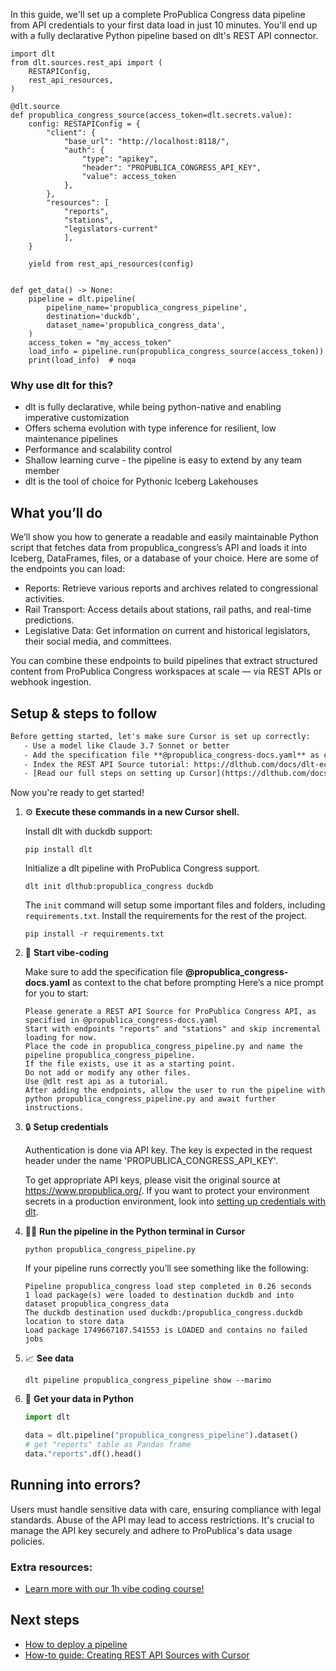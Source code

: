 In this guide, we'll set up a complete ProPublica Congress data pipeline from API credentials to your first data load in just 10 minutes. You'll end up with a fully declarative Python pipeline based on dlt's REST API connector.

```python-outcome
import dlt
from dlt.sources.rest_api import (
    RESTAPIConfig,
    rest_api_resources,
)

@dlt.source
def propublica_congress_source(access_token=dlt.secrets.value):
    config: RESTAPIConfig = {
        "client": {
            "base_url": "http://localhost:8118/",
            "auth": {
                "type": "apikey",
                "header": "PROPUBLICA_CONGRESS_API_KEY",
                "value": access_token
            },
        },
        "resources": [
            "reports",
            "stations",
            "legislators-current"
            ],
    }

    yield from rest_api_resources(config)


def get_data() -> None:
    pipeline = dlt.pipeline(
        pipeline_name='propublica_congress_pipeline',
        destination='duckdb',
        dataset_name='propublica_congress_data', 
    )
    access_token = "my_access_token"
    load_info = pipeline.run(propublica_congress_source(access_token))
    print(load_info)  # noqa
```

### Why use dlt for this?

- dlt is fully declarative, while being python-native and enabling imperative customization
- Offers schema evolution with type inference for resilient, low maintenance pipelines
- Performance and scalability control
- Shallow learning curve - the pipeline is easy to extend by any team member
- dlt is the tool of choice for Pythonic Iceberg Lakehouses

## What you’ll do

We’ll show you how to generate a readable and easily maintainable Python script that fetches data from propublica_congress’s API and loads it into Iceberg, DataFrames, files, or a database of your choice. Here are some of the endpoints you can load:

- Reports: Retrieve various reports and archives related to congressional activities.
- Rail Transport: Access details about stations, rail paths, and real-time predictions.
- Legislative Data: Get information on current and historical legislators, their social media, and committees.

You can combine these endpoints to build pipelines that extract structured content from ProPublica Congress workspaces at scale — via REST APIs or webhook ingestion.

## Setup & steps to follow

```default
Before getting started, let's make sure Cursor is set up correctly:
   - Use a model like Claude 3.7 Sonnet or better
   - Add the specification file **@propublica_congress-docs.yaml** as context
   - Index the REST API Source tutorial: https://dlthub.com/docs/dlt-ecosystem/verified-sources/rest_api/ and add it to context as **@dlt rest api**
   - [Read our full steps on setting up Cursor](https://dlthub.com/docs/dlt-ecosystem/llm-tooling/cursor-restapi#23-configuring-cursor-with-documentation)
```

Now you're ready to get started! 

1. ⚙️ **Execute these commands in a new Cursor shell.**
    
    Install dlt with duckdb support:
    ```shell
    pip install dlt
    ```

    Initialize a dlt pipeline with ProPublica Congress support.
    ```shell
    dlt init dlthub:propublica_congress duckdb
    ```

    The `init` command will setup some important files and folders, including `requirements.txt`. Install the requirements for the rest of the project.
    ```shell
    pip install -r requirements.txt
    ```
    
2. 🤠 **Start vibe-coding**
    
    Make sure to add the specification file **@propublica_congress-docs.yaml** as context to the chat before prompting
    Here’s a nice prompt for you to start: 
    
    ```prompt
    Please generate a REST API Source for ProPublica Congress API, as specified in @propublica_congress-docs.yaml 
    Start with endpoints "reports" and "stations" and skip incremental loading for now. 
    Place the code in propublica_congress_pipeline.py and name the pipeline propublica_congress_pipeline. 
    If the file exists, use it as a starting point. 
    Do not add or modify any other files. 
    Use @dlt rest api as a tutorial. 
    After adding the endpoints, allow the user to run the pipeline with python propublica_congress_pipeline.py and await further instructions.
    ```

    
3. 🔒 **Setup credentials** 
    
    Authentication is done via API key. The key is expected in the request header under the name 'PROPUBLICA_CONGRESS_API_KEY'.
    
    To get appropriate API keys, please visit the original source at https://www.propublica.org/.
    If you want to protect your environment secrets in a production environment, look into [setting up credentials with dlt](https://dlthub.com/docs/walkthroughs/add_credentials).
    
4. 🏃‍♀️ **Run the pipeline in the Python terminal in Cursor**
    
    ```shell
    python propublica_congress_pipeline.py
    ```
    
    If your pipeline runs correctly you’ll see something like the following:
    
    ```shell
    Pipeline propublica_congress load step completed in 0.26 seconds
    1 load package(s) were loaded to destination duckdb and into dataset propublica_congress_data
    The duckdb destination used duckdb:/propublica_congress.duckdb location to store data
    Load package 1749667187.541553 is LOADED and contains no failed jobs
    ```
    
5. 📈 **See data**
    
    ```shell
    dlt pipeline propublica_congress_pipeline show --marimo
    ```
    
6. 🐍 **Get your data in Python**
    
    ```python
    import dlt

   data = dlt.pipeline("propublica_congress_pipeline").dataset()
   # get "reports" table as Pandas frame
   data."reports".df().head()
    ```

## Running into errors?

Users must handle sensitive data with care, ensuring compliance with legal standards. Abuse of the API may lead to access restrictions. It's crucial to manage the API key securely and adhere to ProPublica's data usage policies.

### Extra resources:

- [Learn more with our 1h vibe coding course!](https://www.youtube.com/watch?v=GGid70rnJuM)

## Next steps

- [How to deploy a pipeline](https://dlthub.com/docs/walkthroughs/deploy-a-pipeline)
- [How-to guide: Creating REST API Sources with Cursor](https://dlthub.com/docs/dlt-ecosystem/llm-tooling/cursor-restapi)